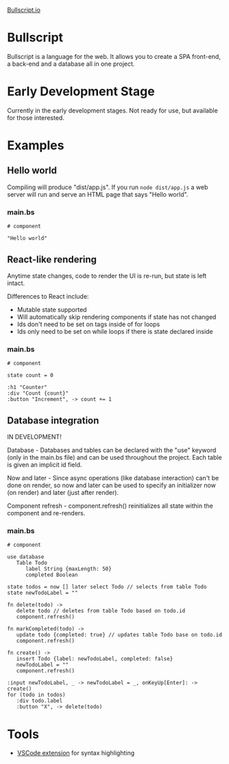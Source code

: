 [Bullscript.io](http://bullscript.io)

# Bullscript

Bullscript is a language for the web. It allows you to create a SPA front-end, a back-end and a database all in one project.

# Early Development Stage

Currently in the early development stages. Not ready for use, but available for those interested.

# Examples

## Hello world

Compiling will produce "dist/app.js". If you run `node dist/app.js` a web server will run and serve an HTML page that says "Hello world".

### main.bs

```
# component

"Hello world"
```

## React-like rendering

Anytime state changes, code to render the UI is re-run, but state is left intact.

Differences to React include:
- Mutable state supported
- Will automatically skip rendering components if state has not changed
- Ids don't need to be set on tags inside of for loops
- Ids only need to be set on while loops if there is state declared inside

### main.bs

```
# component

state count = 0

:h1 "Counter"
:div "Count {count}"
:button "Increment", -> count += 1
```

## Database integration

IN DEVELOPMENT!

Database - Databases and tables can be declared with the "use" keyword (only in the main.bs file) and can be used throughout the project. Each table is given an implicit id field.

Now and later - Since async operations (like database interaction) can't be done on render, so now and later can be used to specify an initializer now (on render) and later (just after render).

Component refresh - component.refresh() reinitializes all state within the component and re-renders.

### main.bs

```
# component

use database
   Table Todo
      label String {maxLength: 50}
      completed Boolean

state todos = now [] later select Todo // selects from table Todo
state newTodoLabel = ""

fn delete(todo) ->
   delete todo // deletes from table Todo based on todo.id
   component.refresh()

fn markCompleted(todo) ->
   update todo {completed: true} // updates table Todo base on todo.id
   component.refresh()

fn create() ->
   insert Todo {label: newTodoLabel, completed: false}
   newTodoLabel = ""
   component.refresh()

:input newTodoLabel, _ -> newTodoLabel = _, onKeyUp[Enter]: -> create()
for (todo in todos)
   :div todo.label
   :button "X", -> delete(todo)
```

# Tools

- [VSCode extension](https://github.com/phil-daniels/vscode-bullscript) for syntax highlighting